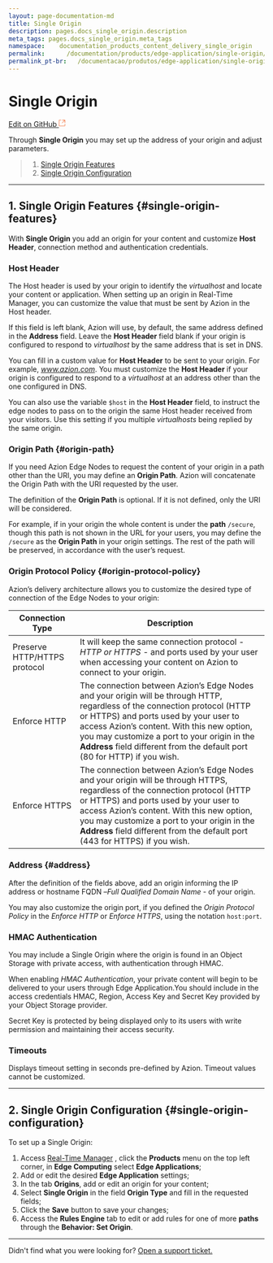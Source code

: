 ```yaml
---
layout: page-documentation-md
title: Single Origin
description: pages.docs_single_origin.description
meta_tags: pages.docs_single_origin.meta_tags
namespace:    documentation_products_content_delivery_single_origin
permalink:      /documentation/products/edge-application/single-origin/
permalink_pt-br:   /documentacao/produtos/edge-application/single-origin/
---
```

# Single **Origin**

[Edit on GitHub <svg width="14" height="14" xmlns="http://www.w3.org/2000/svg"><g fill="none" stroke="#F3652B"><path d="M4.81.71H.672v11.43H12.1V8.001" stroke-width=".8"/><path d="M6.87.786h5.155V5.94M6.31 6.5L12.026.786"/></g></svg>](https://github.com/aziontech/docs_en/edit/master/products/edge-application/single-origin/2021-01-14-index.md)

Through **Single Origin** you may set up the address of your origin and adjust parameters.

> 1. [Single Origin Features](#single-origin-features)
> 2. [Single Origin Configuration](#single-origin-configuration)

---

## 1. Single Origin Features {#single-origin-features}

With **Single Origin** you add an origin for your content and customize **Host Header**, connection method and authentication credentials.

### Host Header

The Host header is used by your origin to identify the *virtualhost* and locate your content or application. When setting up an origin in Real-Time Manager, you can customize the value that must be sent by Azion in the Host header.

If this field is left blank, Azion will use, by default, the same address defined in the **Address** field. Leave the **Host Header** field blank if your origin is configured to respond to *virtualhost* by the same address that is set in DNS.

You can fill in a custom value for **Host Header** to be sent to your origin. For example, *www.azion.com*. You must customize the **Host Header** if your origin is configured to respond to a *virtualhost* at an address other than the one configured in DNS.

You can also use the variable `$host` in the **Host Header** field, to instruct the edge nodes to pass on to the origin the same Host header received from your visitors. Use this setting if you multiple *virtualhosts* being replied by the same origin.

### Origin Path  {#origin-path}

If you need Azion Edge Nodes to request the content of your origin in a path other than the URI, you may define an **Origin Path**. Azion will concatenate the Origin Path with the URI requested by the user.

The definition of the **Origin Path** is optional. If it is not defined, only the URI will be considered.

For example, if in your origin the whole content is under the **path** `/secure`, though this path is not shown in the URL for your users, you may define the `/secure` as the **Origin Path** in your origin settings. The rest of the path will be preserved, in accordance with the user’s request.

### Origin Protocol Policy {#origin-protocol-policy}

Azion’s delivery architecture allows you to customize the desired type of connection of the Edge Nodes to your origin:

| Connection Type              | Description                                                  |
| ---------------------------- | ------------------------------------------------------------ |
| Preserve HTTP/HTTPS protocol | It will keep the same connection protocol - *HTTP or HTTPS* - and ports used by your user when accessing your content on Azion to connect to your origin. |
| Enforce HTTP                 | The connection between Azion’s Edge Nodes and your origin will be through HTTP, regardless of the connection protocol (HTTP or HTTPS) and ports used by your user to access Azion’s content. With this new option, you may customize a port to your origin in the **Address** field different from the default port (80 for HTTP) if you wish. |
| Enforce HTTPS                | The connection between Azion’s Edge Nodes and your origin will be through HTTPS, regardless of the connection protocol (HTTP or HTTPS) and ports used by your user to access Azion’s content. With this new option, you may customize a port to your origin in the **Address** field different from the default port (443 for HTTPS) if you wish. |

### Address {#address}

After the definition of the fields above, add an origin informing the IP address or hostname FQDN –*Full Qualified Domain Name* - of your origin.

You may also customize the origin port, if you defined the *Origin Protocol Policy* in the *Enforce HTTP* or *Enforce HTTPS*, using the notation `host:port`.

### HMAC Authentication 

You may include a Single Origin where the origin is found in an Object Storage with private access, with authentication through HMAC.

When enabling *HMAC Authentication*, your private content will begin to be delivered to your users through Edge Application.You should include in the access credentials HMAC, Region, Access Key and Secret Key provided by your Object Storage provider. 

Secret Key is protected by being displayed only to its users with write permission and maintaining their access security.

### Timeouts 

Displays timeout setting in seconds pre-defined by Azion. Timeout values cannot be customized.

---

## 2. Single Origin Configuration {#single-origin-configuration}

To set up a Single Origin:

1.  Access [Real-Time Manager](https://manager.azion.com/) , click the **Products** menu on the top left corner, in **Edge Computing** select **Edge Applications**;
2.  Add or edit the desired **Edge Application** settings;
3.  In the tab **Origins**, add or edit an origin for your content;
4.  Select **Single Origin** in the field **Origin Type** and fill in the requested fields;
5.  Click the **Save** button to save your changes;
6.  Access the **Rules Engine** tab to edit or add rules for one of more **paths** through the **Behavior: Set Origin**.

---

Didn't find what you were looking for? [Open a support ticket.](https://tickets.azion.com/)
